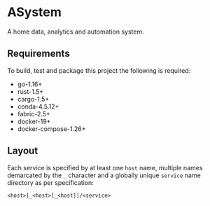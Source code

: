 # ASystem

A home data, analytics and automation system.

## Requirements
To build, test and package this project the following is required:
* go-1.16+
* rust-1.5+
* cargo-1.5+
* conda-4.5.12+
* fabric-2.5+
* docker-19+
* docker-compose-1.26+

## Layout
Each service is specified by at least one `host` name, multiple names demarcated by the `_` 
character and a globally unique `service` name directory as per specification:

`<host>[_<host>[_<host]]/<service>`
